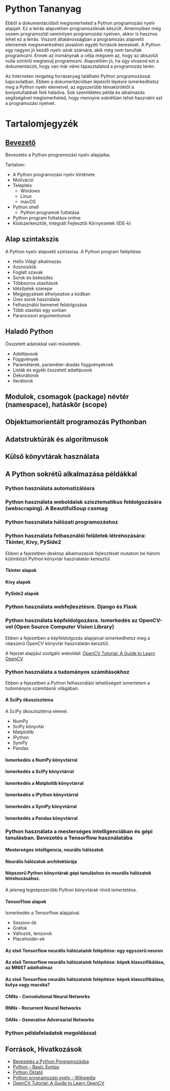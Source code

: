 # Python Tananyag

Ebből a dokumentációból megismerheted a Python programozási nyelv alapjait. Ez a leírás alapvetően programozóknak készült. Amennyiben még sosem programoztál semmilyen programozási nyelven, akkor is hasznos lehet ez a leírás. Viszont általánosságban a programozás alapvető elemeinek megismeréséhez javaslom egyéb források keresését. A Python egy nagyon jó kezdő nyelv azok számára, akik még nem tanultak programozni. Ennek az irománynak a célja mégsem az, hogy az abszolút nulla szintről megtanulj programozni. Alapvetően jó, ha úgy olvasod ezt a dokumentációt, hogy van már némi tapasztalatod a programozás terén.

Az Interneten rengeteg forrásanyag található Python programozással kapcsolatban. Ebben a dokumentációban lépésről lépésre ismerkedhetsz meg a Python nyelv elemeivel, az egyszerűbb témaköröktől a bonyolultabbak felé haladva. Sok szemléletes példa és alkalmazás segítségével megismerheted, hogy mennyire sokrétűen lehet használni ezt a programozási nyelvet.

# Tartalomjegyzék

## [Bevezető](01_introduction.md)

Bevezetés a Python programozási nyelv alapjaiba.

Tartalom:
- A Python programozási nyelv története
- Motiváció
- Telepítés
  - Windows
  - Linux
  - macOS
- Python shell
  - Python programok futtatása
- Python program futtatása online
- Kódszerkesztők, Integrált Fejlesztői Környezetek (IDE-k)

## Alap szintakszis

A Python nyelv alapvető szintaxisa. A Python program felépítése.

- Hello Világ! alkalmazás
- Azonosítók
- Foglalt szavak
- Sorok és bekezdés
- Többsoros utasítások
- Idézőjelek szerepe
- Megjegyzések elhelyezése a kódban
- Üres sorok használata
- Felhasználói bemenet feldolgozása
- Több utasítás egy sorban
- Parancssori argumentumok

## Haladó Python

Összetett adatokkal való műveletek. 

- Adattípusok
- Függvények
- Paraméterek, paraméter-átadás függvényeknek
- Listák és egyéb összetett adattípusok
- Dekorátorok
- Iterátorok

## Modulok, csomagok (package) névtér (namespace), hatáskör (scope)

## Objektumorientált programozás Pythonban

## Adatstruktúrák és algoritmusok

## Külső könyvtárak használata

## A Python sokrétű alkalmazása példákkal

### Python használata automatizálásra

### Python használata weboldalak szisztematikus feldolgozására (webscraping). A BeautifulSoup csomag

### Python használata hálózati programozáshoz

### Python használata felhasználói felületek létrehozására: Tkinter, Kivy, PySide2

Ebben a fejezetben desktop alkalmazások fejlesztését mutatom be három különböző Python könyvtár használatán keresztül.

#### Tkinter alapok

#### Kivy alapok

#### PySide2 alapok

### Python használata webfejlesztésre. Django és Flask

### Python használata képfeldolgozásra. Ismerkedés az OpenCV-vel (Open Source Computer Vision Library)

Ebben a fejezetben a képfeldolgozás alapjaival ismerkedhetsz meg a népszerű OpenCV könyvtár használatán kersztül. 

A fejezet alapjául szolgáló weboldal: [OpenCV Tutorial: A Guide to Learn OpenCV](https://www.pyimagesearch.com/2018/07/19/opencv-tutorial-a-guide-to-learn-opencv/)

### Python használata a tudományos számításokhoz

Ebben a fejezetben a Python felhasználási lehetőségeit ismertetem a tudományos számítások világában.

#### A SciPy ökoszisztéma

A SciPy ökoszisztéma elemei.

- NumPy
- SciPy könyvtár
- Matplotlib
- IPython
- SymPy
- Pandas

#### Ismerkedés a NumPy könyvtárral

#### Ismerkedés a SciPy könyvtárral

#### Ismerkedés a Matplotlib könyvtárral

#### Ismerkedés a IPython könyvtárral

#### Ismerkedés a SymPy könyvtárral

#### Ismerkedés a Pandas könyvtárral

### Python használata a mesterséges intelligenciában és gépi tanulásban. Bevezetés a Tensorflow használatába

#### Mesterséges intelligencia, neurális hálózatok

#### Neurális hálózatok architektúrája

#### Népszerű Python könyvtárak gépi tanuláshoz és neurális hálózatok létrehozásához.

A jeleneg legnépszerűbb Python könyvtárak rövid ismertetése.

#### TensorFlow alapok

Ismerkedés a Tensorflow alapjaival.

- Session-ök
- Gráfok
- Változók, tenzorok
- Placeholder-ek

#### Az első Tensorflow neurális hálózataink felépítése: egy egyszerű neuron

#### Az első Tensorflow neurális hálózataink felépítése: képek klasszifikálása, az MNIST adathalmaz

#### Az első Tensorflow neurális hálózataink felépítése: képek klasszifikálása, kutya vagy macska?

#### CNNs - Convolutional Neural Networks

#### RNNs - Recurrent Neural Networks

#### GANs - Generative Adversarial Networks

### Python példafeladatok megoldással

## Források, Hivatkozások
- [Bevezetés a Python Programozásba](http://szerver2.lacszki.sulinet.hu/tananyag/informatika/python.pdf)
- [Python - Basic Syntax](https://www.tutorialspoint.com/python/python_basic_syntax.htm)
- [Python Oktató](http://pythontutorial.pergamen.hu/downloads/tut.pdf)
- [Python programozási nyelv - Wikipedia](https://hu.wikipedia.org/wiki/Python_(programoz%C3%A1si_nyelv))
- [OpenCV Tutorial: A Guide to Learn OpenCV](https://www.pyimagesearch.com/2018/07/19/opencv-tutorial-a-guide-to-learn-opencv/)

